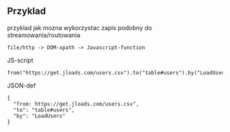 ## Przyklad

przyklad jak mozna wykorzystac zapis podobny do streamowania/routowania

    
    file/http -> DOM-xpath -> Javascript-function

JS-script

    from("https://get.jloads.com/users.csv").to("table#users").by("LoadUsers");
  
  
JSON-def

    {  
      "from: https://get.jloads.com/users.csv",
      "to": "table#users",
      "by": "LoadUsers"
    }
        
